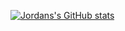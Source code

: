 [![Jordans's GitHub stats](https://github-readme-stats.vercel.app/api?username=JordanPessman&?theme=dark)](https://github.com/anuraghazra/github-readme-stats)
